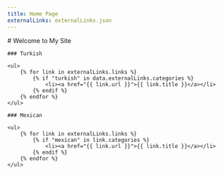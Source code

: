 ```yaml
---
title: Home Page
externalLinks: externalLinks.json
---
```


<!DOCTYPE html>
<html lang="en">
<head>
    <meta charset="UTF-8">
    <meta name="viewport" content="width=device-width, initial-scale=1.0">
    <title>{{ title }}</title>
</head>
<body>
    # Welcome to My Site


    ### Turkish

    <ul>
        {% for link in externalLinks.links %}
            {% if "turkish" in data.externalLinks.categories %}
                <li><a href="{{ link.url }}">{{ link.title }}</a></li>
            {% endif %}
        {% endfor %}
    </ul>

    ### Mexican

    <ul>
        {% for link in externalLinks.links %}
            {% if "mexican" in link.categories %}
                <li><a href="{{ link.url }}">{{ link.title }}</a></li>
            {% endif %}
        {% endfor %}
    </ul>



</body>
</html>